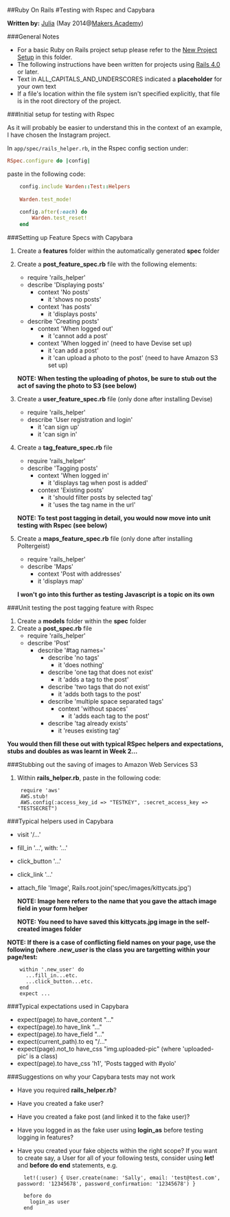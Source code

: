 ##Ruby On Rails 
#Testing with Rspec and Capybara

__Written by:__ [Julia](https://github.com/juliatan)
(May 2014@[Makers Academy](http://www.makersacademy.com/))

###General Notes

* For a basic Ruby on Rails project setup please refer to the [New Project Setup](./ror_new_project_setup.md) 
in this folder.
* The following instructions have been written for projects using 
[Rails 4.0](http://rubyonrails.org/) or later.
* Text in ALL_CAPITALS_AND_UNDERSCORES indicated a __placeholder__ for your own text 
* If a file's location within the file system isn't specified explicitly, that file is 
in the root directory of the project.


###Initial setup for testing with Rspec

As it will probably be easier to understand this in the context of an example, I have
chosen the Instagram project.

In `app/spec/rails_helper.rb`, in the Rspec config section under:

```ruby
RSpec.configure do |config|
```

paste in the following code:

```ruby   
    config.include Warden::Test::Helpers
 
    Warden.test_mode!

    config.after(:each) do
        Warden.test_reset!
    end
```

###Setting up Feature Specs with Capybara

1.  Create a **features** folder within the automatically generated **spec** folder
1.  Create a **post\_feature\_spec.rb** file with the following elements:
    *  require 'rails_helper'
    *  describe 'Displaying posts'
        *  context 'No posts'
            *  it 'shows no posts'
        *  context 'has posts'
            *  it 'displays posts'
    *  describe 'Creating posts'
        *  context 'When logged out'
            *  it 'cannot add a post'
        *  context 'When logged in' (need to have Devise set up)
            *  it 'can add a post'
            *  it 'can upload a photo to the post' (need to have Amazon S3 set up)
    
    **NOTE: When testing the uploading of photos, be sure to stub out the act of
    saving the photo to S3 (see below)**
1.  Create a **user\_feature\_spec.rb** file (only done after installing Devise)
    *  require 'rails_helper'
    *  describe 'User registration and login'
        *  it 'can sign up'
        *  it 'can sign in'
1.  Create a **tag\_feature\_spec.rb** file
    *  require 'rails_helper'
    *  describe 'Tagging posts'
        * context 'When logged in'
            *  it 'displays tag when post is added'
        * context 'Existing posts'
            *  it 'should filter posts by selected tag'
            *  it 'uses the tag name in the url'

    **NOTE: To test post tagging in detail, you would now move into unit testing
    with Rspec (see below)**
1.  Create a **maps\_feature\_spec.rb** file (only done after installing Poltergeist)
    *  require 'rails_helper'
    *  describe 'Maps'
        *  context 'Post with addresses'
          *  it 'displays map'

    **I won't go into this further as testing Javascript is a topic on its own**


###Unit testing the post tagging feature with Rspec

1.  Create a **models** folder within the **spec** folder
1.  Create a **post\_spec.rb** file
    *  require 'rails_helper'
    *  describe 'Post'
        *  describe '#tag names='
            *  describe 'no tags'
                * it 'does nothing'
            *  describe 'one tag that does not exist'
                *  it 'adds a tag to the post'
            *  describe 'two tags that do not exist'
                *  it 'adds both tags to the post'
            *  describe 'multiple space separated tags'
                *  context 'without spaces'
                    *  it 'adds each tag to the post'
            *  describe 'tag already exists'
                * it 'reuses existing tag'

**You would then fill these out with typical RSpec helpers and expectations, stubs and doubles as was learnt in Week 2...**


###Stubbing out the saving of images to Amazon Web Services S3

1. Within **rails\_helper.rb**, paste in the following code:
          
        require 'aws'
        AWS.stub!
        AWS.config(:access_key_id => "TESTKEY", :secret_access_key => "TESTSECRET")


###Typical helpers used in Capybara

*  visit '/...'
*  fill_in '...', with: '...'
*  click_button '...'
*  click_link '...'
*  attach_file 'Image', Rails.root.join('spec/images/kittycats.jpg')

    **NOTE: Image here refers to the name that you gave the attach image field in your form helper**
    
    **NOTE: You need to have saved this kittycats.jpg image in the self-created images folder**

**NOTE: If there is a case of conflicting field names on your page, use the following (where *.new\_user* is the class you are targetting within your page/test:**

        within '.new_user' do
          ...fill_in...etc.
          ...click_button...etc.
        end
        expect ...


###Typical expectations used in Capybara

*  expect(page).to have\_content "..."
*  expect(page).to have\_link "..."
*  expect(page).to have\_field "..."
*  expect(current_path).to eq "/..."
*  expect(page).not\_to have_css "img.uploaded-pic" (where 'uploaded-pic' is a class)
*  expect(page).to have\_css 'h1', 'Posts tagged with #yolo'

###Suggestions on why your Capybara tests may not work

* Have you required **rails\_helper.rb**?
* Have you created a fake user?
* Have you created a fake post (and linked it to the fake user)?
* Have you logged in as the fake user using **login_as** before testing logging in features?
* Have you created your fake objects within the right scope? If you want to create
say, a User for all of your following tests, consider using **let!** and **before do end** statements, e.g.

        let!(:user) { User.create(name: 'Sally', email: 'test@test.com', password: '12345678', password_confirmation: '12345678') }
    
        before do
          login_as user
        end

